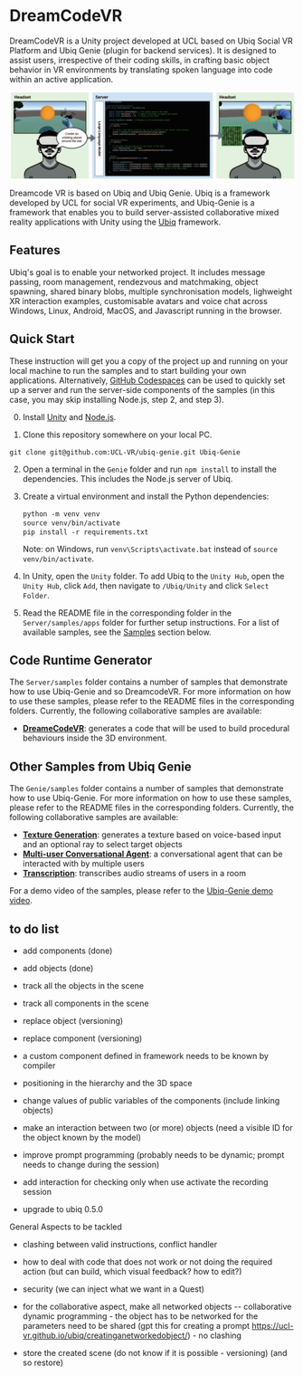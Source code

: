 # DreamCodeVR
DreamCodeVR is a Unity project developed at UCL based on Ubiq Social VR Platform and Ubiq Genie (plugin for backend services). It is designed to assist users, irrespective of their coding skills, in crafting basic object behavior in VR environments by translating spoken language into
code within an active application. 

![Illustrations of DreamcodeVR concept](DCVR.png)

Dreamcode VR is based on Ubiq and Ubiq Genie. Ubiq is a framework developed by UCL for social VR experiments, and Ubiq-Genie is a framework that enables you to build server-assisted collaborative mixed reality applications with Unity using the [Ubiq](https://ubiq.online) framework.

## Features

Ubiq's goal is to enable your networked project. It includes message passing, room management, rendezvous and matchmaking, object spawning, shared binary blobs, multiple synchronisation models, lighweight XR interaction examples, customisable avatars and voice chat across Windows, Linux, Android, MacOS, and Javascript running in the browser.

## Quick Start

These instruction will get you a copy of the project up and running on your local machine to run the samples and to start building your own applications. Alternatively, [GitHub Codespaces](https://docs.github.com/en/codespaces) can be used to quickly set up a server and run the server-side components of the samples (in this case, you may skip installing Node.js, step 2, and step 3).

0. Install [Unity](https://unity3d.com/get-unity/download) and [Node.js](https://nodejs.org/en/download/).

1. Clone this repository somewhere on your local PC.

```
git clone git@github.com:UCL-VR/ubiq-genie.git Ubiq-Genie
```

2. Open a terminal in the `Genie` folder and run `npm install` to install the dependencies. This includes the Node.js server of Ubiq.

3. Create a virtual environment and install the Python dependencies:

    ```
    python -m venv venv
    source venv/bin/activate
    pip install -r requirements.txt
    ```

    Note: on Windows, run `venv\Scripts\activate.bat` instead of `source venv/bin/activate`.

4. In Unity, open the `Unity` folder. To add Ubiq to the `Unity Hub`, open the `Unity Hub`, click `Add`, then navigate to `/Ubiq/Unity` and click `Select Folder`.

5. Read the README file in the corresponding folder in the `Server/samples/apps` folder for further setup instructions. For a list of available samples, see the [Samples](#samples) section below.

## Code Runtime Generator

The `Server/samples` folder contains a number of samples that demonstrate how to use Ubiq-Genie and so DreamcodeVR. For more information on how to use these samples, please refer to the README files in the corresponding folders. Currently, the following collaborative samples are available:

- [**DreameCodeVR**](Server/samples/apps/code_runtime_generator/README.md): generates a code that will be used to build procedural behaviours inside the 3D environment.

## Other Samples from Ubiq Genie

The `Genie/samples` folder contains a number of samples that demonstrate how to use Ubiq-Genie. For more information on how to use these samples, please refer to the README files in the corresponding folders. Currently, the following collaborative samples are available:

- [**Texture Generation**](Server/samples/apps/texture_generation/README.md): generates a texture based on voice-based input and an optional ray to select target objects
- [**Multi-user Conversational Agent**](Server/samples/apps/virtual_assistant/README.md): a conversational agent that can be interacted with by multiple users
- [**Transcription**](Server/samples/apps/transcription/README.md): transcribes audio streams of users in a room

For a demo video of the samples, please refer to the [Ubiq-Genie demo video](https://youtu.be/cGz0z9BIgQk).


## to do list

- add components (done)

- add objects (done)

- track all the objects in the scene

- track all components in the scene

- replace object (versioning)

- replace component (versioning)

- a custom component defined in framework needs to be known by compiler

- positioning in the hierarchy and the 3D space

- change values of public variables of the components (include linking objects)

- make an interaction between two (or more) objects (need a visible ID for the object known by the model)

- ​improve prompt programming (probably needs to be dynamic; prompt needs to change during the session)

- add interaction for checking only when use activate the recording session

- upgrade to ubiq 0.5.0

 

General Aspects to be tackled

- clashing between valid instructions, conflict handler 

- how to deal with code that does not work or not doing the required action (but can build, which visual feedback? how to edit?)

- security (we can inject what we want in a Quest)

- for the collaborative aspect, make all networked objects
    -- collaborative dynamic programming
       - the object has to be networked for the parameters need to be shared (gpt this for creating a prompt https://ucl-vr.github.io/ubiq/creatinganetworkedobject/)
       - no clashing


- store the created scene  (do not know if it is possible - versioning) (and so restore)
